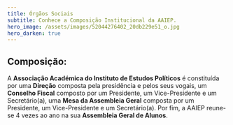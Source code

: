 ```yaml
---
title: Órgãos Sociais
subtitle: Conhece a Composição Institucional da AAIEP.
hero_image: /assets/images/52044276402_20db229e51_o.jpg
hero_darken: true
---
```


## Composição: 

A **Associação Académica do Instituto de Estudos Políticos** é constituída por uma **Direção** composta pela presidência e pelos seus vogais, um **Conselho Fiscal** composto por um Presidente, um Vice-Presidente e um Secretário(a), uma **Mesa da Assembleia Geral** composta por um Presidente, um Vice-Presidente e um Secretário(a). Por fim, a AAIEP reune-se 4 vezes ao ano na sua **Assembleia Geral de Alunos**. 